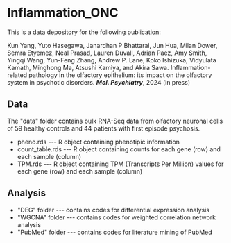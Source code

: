 # Inflammation_ONC

This is a data depository for the following publication:

Kun Yang, Yuto Hasegawa, Janardhan P Bhattarai, Jun Hua, Milan Dower, Semra Etyemez, Neal Prasad, Lauren Duvall, Adrian Paez, Amy Smith, Yingqi Wang, Yun-Feng Zhang, Andrew P. Lane, Koko Ishizuka, Vidyulata Kamath, Minghong Ma, Atsushi Kamiya, and Akira Sawa. Inflammation-related pathology in the olfactory epithelium: its impact on the olfactory system in psychotic disorders. <b><i>Mol. Psychiatry</i></b>, 2024 (in press)

## Data
The "data" folder contains bulk RNA-Seq data from olfactory neuronal cells of 59 healthy controls and 44 patients with first episode psychosis.
* pheno.rds --- R object containing phenotipic information
* count_table.rds --- R object containing counts for each gene (row) and each sample (column)
* TPM.rds --- R object containing TPM (Transcripts Per Million) values for each gene (row) and each sample (column)

## Analysis 
* "DEG" folder --- contains codes for differential expression analysis
* "WGCNA" folder --- contains codes for weighted correlation network analysis
* "PubMed" folder --- contains codes for literature mining of PubMed

